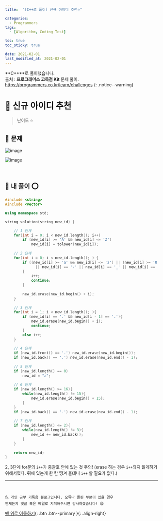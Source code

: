 ```yaml
---
title:  "[C++로 풀이] 신규 아이디 추천⭐" 

categories:
  - Programmers
tags:
  - [Algorithm, Coding Test]

toc: true
toc_sticky: true

date: 2021-02-01
last_modified_at: 2021-02-01
---
```

**C++**로 풀이했습니다.  
출처 : **프로그래머스 고득점 Kit** 문제 풀이. <https://programmers.co.kr/learn/challenges>
{: .notice--warning}

# 📌 신규 아이디 추천

> 난이도 ⭐

## 🚀 문제

![image](https://user-images.githubusercontent.com/42318591/106476599-94698400-64ea-11eb-85d7-fda627e51169.png)

![image](https://user-images.githubusercontent.com/42318591/106476636-9b909200-64ea-11eb-89e0-0cee62477002.png)

<br>

## 🚀 내 풀이 ⭕

```cpp
#include <string>
#include <vector>

using namespace std;

string solution(string new_id) {

    // 1 단계
    for(int i = 0; i < new_id.length(); i++)
        if (new_id[i] >= 'A' && new_id[i] <= 'Z') 
            new_id[i] = tolower(new_id[i]);
    
    // 2 단계 
    for(int i = 0; i < new_id.length(); ) {
        if ((new_id[i] >= 'a' && new_id[i] <= 'z') || (new_id[i] >= '0' && new_id[i] <= '9')
              || new_id[i] == '-' || new_id[i] == '_' || new_id[i] == '.')
        {
            i++;
            continue;
        }
        
        new_id.erase(new_id.begin() + i);
    }
    
    // 3 단계
    for(int i = 1; i < new_id.length(); ){
        if (new_id[i] == '.' && new_id[i - 1] == '.'){
            new_id.erase(new_id.begin() + i);
            continue;
        }
        else i++;
    }
    
    // 4 단계
    if (new_id.front() == '.') new_id.erase(new_id.begin());
    if (new_id.back() == '.') new_id.erase(new_id.end() - 1);
    
    // 5 단계
    if (new_id.length() == 0) 
        new_id = "a";
    
    // 6 단계
    if (new_id.length() >= 16){
        while(new_id.length() != 15){
            new_id.erase(new_id.begin() + 15);
        }
    }
    if (new_id.back() == '.') new_id.erase(new_id.end() - 1);
    
    // 7 단계
    if (new_id.length() <= 2){
        while(new_id.length() != 3){
            new_id += new_id.back();
        }
    }
    
    return new_id;
}
```

2, 3단계 for문의 `i++`가 중괄호 안에 있는 것 주의! (erase 하는 경우 `i++`되지 않게하기 위해서였다. 뒤에 있는게 한 칸 땡겨 올테니 `i++` 할 필요가 없다.)

***
<br>

    🌜 개인 공부 기록용 블로그입니다. 오류나 틀린 부분이 있을 경우 
    언제든지 댓글 혹은 메일로 지적해주시면 감사하겠습니다! 😄

[맨 위로 이동하기](#){: .btn .btn--primary }{: .align-right}